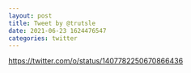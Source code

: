 ```yaml
--- 
layout: post 
title: Tweet by @trutsle 
date: 2021-06-23 1624476547 
categories: twitter 
--- 
```

https://twitter.com/o/status/1407782250670866436